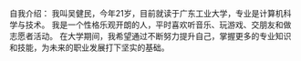 自我介绍：
我叫吴健民，今年21岁，目前就读于广东工业大学，专业是计算机科学与技术。
我是一个性格乐观开朗的人，平时喜欢听音乐、玩游戏、交朋友和做志愿者活动。
在大学期间，我希望通过不断努力提升自己，掌握更多的专业知识和技能，为未来的职业发展打下坚实的基础。
